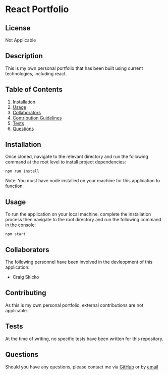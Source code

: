 # React Portfolio

## License
Not Applicable

## Description
This is my own personal portfolio that has been built using current technologies, including react.

## Table of Contents
1. [Installation](#installation)
2. [Usage](#usage)
3. [Collaborators](#collaborators)
4. [Contribution Guidelines](#contribution-guidelines)
5. [Tests](#tests)
6. [Questions](#questions)

## Installation
Once cloned, navigate to the relevant directory and run the following command at the root level to install project dependencies:
```
npm run install
```
Note: You must have node installed on your machine for this application to function.

## Usage
To run the application on your local machine, complete the installation process then navigate to the root directory and run the following command in the console:
```
npm start
```

## Collaborators
The following personnel have been involved in the devleopment of this application:
- Craig Skicko

## Contributing
As this is my own personal portfolio, external contributions are not applicable. 

## Tests
At the time of writing, no specific tests have been written for this repository.

## Questions
Should you have any questions, please contact me via [GitHub](https://github.com/CSkicko) or by [email](mailto:craig.skicko@gmail.com)

